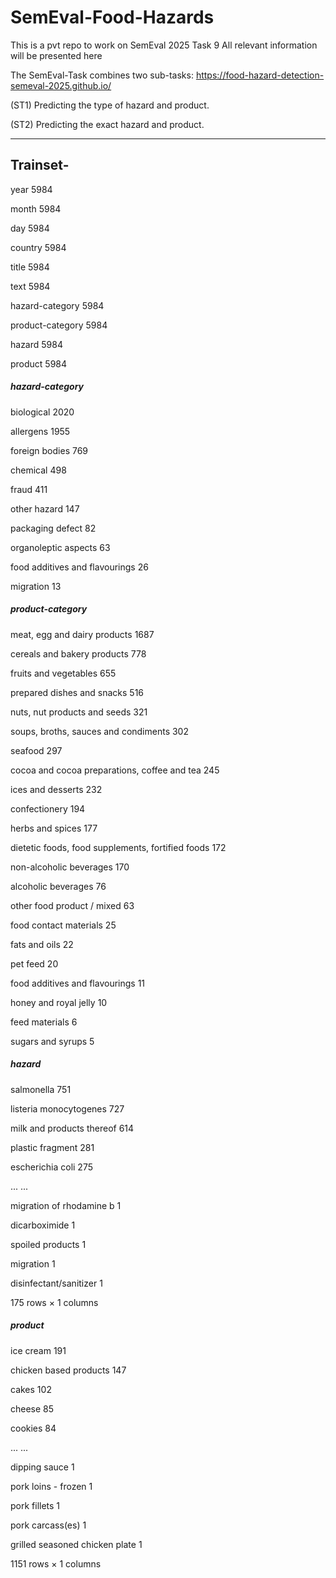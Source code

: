 # SemEval-Food-Hazards
This is a pvt repo to work on SemEval 2025 Task 9
All relevant information will be presented here

The SemEval-Task combines two sub-tasks: https://food-hazard-detection-semeval-2025.github.io/

(ST1) Predicting the type of hazard and product.

(ST2) Predicting the exact hazard and product.

---
## Trainset-
year              5984  

month             5984  

day               5984  

country           5984 

title             5984 

text              5984 

hazard-category   5984 

product-category  5984 

hazard            5984    

product           5984 



##### hazard-category	

biological  	                  2020

allergens    	                  1955

foreign bodies	                769

chemical	                      498

fraud	                          411

other hazard	                  147

packaging defect                82

organoleptic aspects	          63

food additives and flavourings	26

migration	                      13



##### product-category

meat, egg and dairy products	                      1687

cereals and bakery products	                        778

fruits and vegetables	                              655

prepared dishes and snacks	                        516

nuts, nut products and seeds	                      321

soups, broths, sauces and condiments              	302

seafood	                                            297

cocoa and cocoa preparations, coffee and tea	      245

ices and desserts	                                  232

confectionery	                                      194

herbs and spices	                                  177

dietetic foods, food supplements, fortified foods	  172

non-alcoholic beverages	                            170

alcoholic beverages	                                76

other food product / mixed	                        63

food contact materials	                            25

fats and oils	                                      22

pet feed	                                          20

food additives and flavourings	                    11

honey and royal jelly	                              10

feed materials	                                    6

sugars and syrups	                                  5



##### hazard	

salmonella	              751

listeria monocytogenes	  727

milk and products thereof	614

plastic fragment	        281

escherichia coli	        275

...	...

migration of rhodamine b	1

dicarboximide            	1

spoiled products	        1

migration	                1

disinfectant/sanitizer	  1

175 rows × 1 columns



##### product

ice cream	              191

chicken based products	147

cakes	                  102

cheese	                85

cookies	                84

...	...

dipping sauce	          1

pork loins - frozen	    1  

pork fillets	          1

pork carcass(es)	      1

grilled seasoned chicken plate	1

1151 rows × 1 columns

